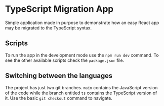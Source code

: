 # TypeScript Migration App

Simple application made in purpose to demonstrate how an easy React app may be migrated to the TypeScript syntax.

## Scripts
To run the app in the development mode use the `npm run dev` command. To see the other available scripts check the `package.json` file.

## Switching between the languages
The project has just two git branches. `main` contains the JavaScript version of the code while the branch entitled `ts` contains the TypeScript version of it. Use the basic `git checkout` command to navigate.